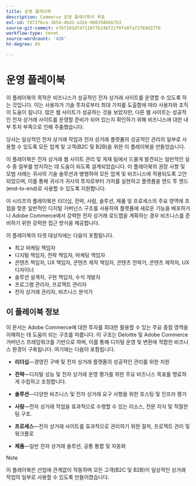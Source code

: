 ```yaml
---
title: 운영 플레이북
description: Commerce 운영 플레이북의 목표
exl-id: f072f6ca-3654-4bd2-a32e-000358bb67b3
source-git-commit: e76f101df47116f7b246f21f0fe0fa72769d2776
workflow-type: tm+mt
source-wordcount: '426'
ht-degree: 0%

---
```


# 운영 플레이북

이 플레이북의 목적은 비즈니스가 성공적인 전자 상거래 사이트를 운영할 수 있도록 하는 것입니다. 이는 사용자가 기술 투자로부터 최대 가치를 도출함에 따라 사용자와 조직이 도움이 됩니다. 많은 웹 사이트가 성공하는 것을 보았지만, 다른 웹 사이트는 성공적인 전자 상거래 사이트를 운영할 준비가 되어 있는지 확인하기 위해 비즈니스에 대한 내부 투자 부족으로 인해 주춤했습니다.

당사는 일상적인 전자 상거래 작업과 전자 상거래 플랫폼의 성공적인 관리의 일부로 사용할 수 있도록 모든 업계 및 고객(B2C 및 B2B)을 위한 이 플레이북을 만들었습니다.

이 플레이북은 전자 상거래 웹 사이트 관리 및 게재 팀에서 드물게 발견되는 일반적인 실수 중 일부를 방지하는 데 도움이 되도록 설계되었습니다. 이 플레이북의 권장 사항 및 모범 사례는 귀사의 기술 솔루션과 병행하여 모든 업계 및 비즈니스에 적용되도록 고안되었으며, 이를 통해 귀사가 귀사의 투자로부터 가치를 실현하고 플랫폼을 엔드 투 엔드(end-to-end)로 사용할 수 있도록 지원합니다.

이 시리즈의 플레이북은 리더십, 전략, 사람, 솔루션, 제품 및 프로세스의 주요 영역에 초점을 맞춘 일반적인 디지털 거버넌스 구조를 사용하여 플랫폼에 새로운 기능을 배포하거나 Adobe Commerce에서 강력한 전자 상거래 로드맵을 계획하는 경우 비즈니스를 준비하기 위한 강력한 접근 방식을 제공합니다.

이 플레이북의 타겟 대상자에는 다음이 포함됩니다.

- 최고 마케팅 책임자
- 디지털 책임자, 전략 책임자, 마케팅 책임자
- 콘텐츠 책임자, UX 책임자, 콘텐츠 제작 책임자, 콘텐츠 전략가, 콘텐츠 제작자, UX 디자이너
- 솔루션 설계자, 구현 책임자, 수석 개발자
- 프로그램 관리자, 프로젝트 관리자
- 전자 상거래 관리자, 비즈니스 분석가

## 이 플레이북 정보

이 문서는 Adobe Commerce에 대한 투자를 최대한 활용할 수 있는 주요 중점 영역을 이해하는 데 도움이 되는 구조를 따릅니다. 이 구조는 Deloitte 및 Adobe Commerce 거버넌스 프레임워크를 기반으로 하며, 이를 통해 디지털 운영 및 변환에 적합한 비즈니스 환경이 구축됩니다. 여기에는 다음이 포함됩니다.

- **리더십**—경영진 구매 및 전자 상거래 플랫폼의 성공적인 관리를 위한 지원

- **전략**—디지털 성능 및 전자 상거래 운영 평가를 위한 주요 비즈니스 목표를 명료하게 수립하고 조정합니다.

- **솔루션**—다양한 비즈니스 및 전자 상거래 요구 사항을 위한 호스팅 및 인프라 평가

- **사람**—전자 상거래 작업을 효과적으로 수행할 수 있는 리소스, 전문 지식 및 적절한 팀 구조.

- **프로세스**—전자 상거래 사이트를 효과적으로 관리하기 위한 절차, 프로젝트 관리 및 워크플로

- **제품**—일반 전자 상거래 솔루션, 공통 통합 및 자동화

>[!NOTE]
>
>이 플레이북은 산업에 관계없이 작동하며 모든 고객(B2C 및 B2B)이 일상적인 상거래 작업의 일부로 사용할 수 있도록 만들어졌습니다.
